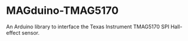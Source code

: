 # MAGduino-TMAG5170
An Arduino library to interface the Texas Instrument TMAG5170 SPI Hall-effect sensor.
